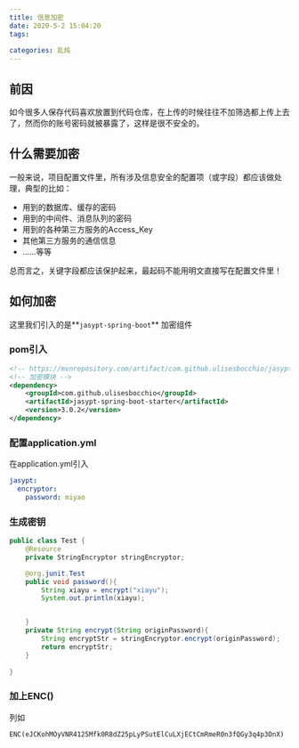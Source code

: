 ```yaml
---
title: 信息加密
date: 2020-5-2 15:04:20
tags:
	
categories: 乱炖
---
```


## 前因

​	如今很多人保存代码喜欢放置到代码仓库，在上传的时候往往不加筛选都上传上去了，然而你的账号密码就被暴露了，这样是很不安全的。

## 什么需要加密

一般来说，项目配置文件里，所有涉及信息安全的配置项（或字段）都应该做处理，典型的比如：

- 用到的数据库、缓存的密码
- 用到的中间件、消息队列的密码
- 用到的各种第三方服务的Access_Key
- 其他第三方服务的通信信息
- ......等等

总而言之，关键字段都应该保护起来，最起码不能用明文直接写在配置文件里！

## 如何加密

这里我们引入的是**`jasypt-spring-boot`** 加密组件

### pom引入

```xml
<!-- https://mvnrepository.com/artifact/com.github.ulisesbocchio/jasypt-spring-boot-starter  -->
<!-- 加密模块 -->
<dependency>
    <groupId>com.github.ulisesbocchio</groupId>
    <artifactId>jasypt-spring-boot-starter</artifactId>
    <version>3.0.2</version>
</dependency>

```

### 配置application.yml

在application.yml引入

```yml
jasypt:
  encryptor:
    password: miyao
```

### 生成密钥

```java
public class Test {
    @Resource
    private StringEncryptor stringEncryptor;

    @org.junit.Test
    public void password(){
        String xiayu = encrypt("xiayu");
        System.out.println(xiayu);


    }
    private String encrypt(String originPassword){
        String encryptStr = stringEncryptor.encrypt(originPassword);
        return encryptStr;
    }
    
}
```

### 加上ENC()

列如

```
ENC(eJCKohMOyVNR4125Mfk0R8dZ25pLyPSutElCuLXjECtCmRmeR0n3fQGy3q4p3OnX)
```

